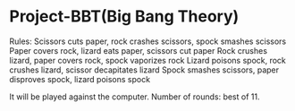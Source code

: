 # Project-BBT(Big Bang Theory)
Rules:
Scissors cuts paper, rock crashes scissors, spock smashes scissors 
Paper covers rock, lizard eats paper, scissors cut paper
Rock crushes lizard, paper covers rock, spock vaporizes rock
Lizard poisons spock, rock crushes lizard, scissor decapitates lizard
Spock smashes scissors, paper disproves spock, lizard poisons spock

It will be played against the computer.
Number of rounds: best of 11.
